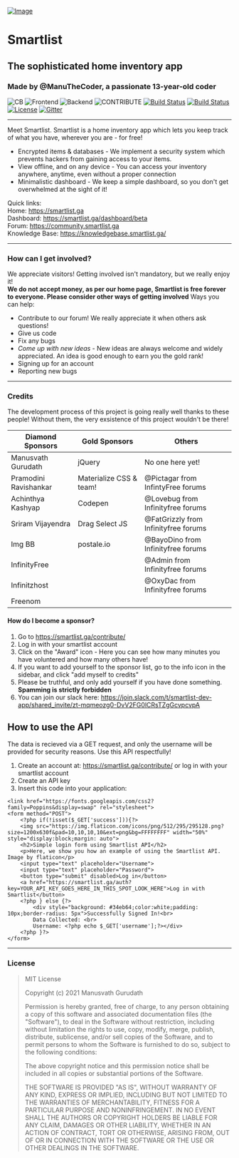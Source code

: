 [![Image](https://i.ibb.co/PZr6Gdn/save-money-by-keeping-track-of-what-you-have-at-home-1.png)](https://smartlist.ga)

<!--<img src="https://i.ibb.co/FDqN0Vh/smartlist.png" width="100px">-->


# Smartlist
## The sophisticated home inventory app
### Made by @ManuTheCoder, a passionate 13-year-old coder
![CB](https://img.shields.io/badge/Contributors-20-yellow?style=flat)
![Frontend](https://img.shields.io/static/v1?label=Frontend&message=HTML,%20CSS,%20JS&color=%3CCOLOR%3E&style=flat)
![Backend](https://img.shields.io/static/v1?label=Backend&message=PHP,%20SQL&color=red&style=flat)
![CONTRIBUTE](https://img.shields.io/static/v1?label=Contribute&message=Using%20Smartlist%20Contributors&color=blue&style=flat)
[![Build Status](https://img.shields.io/github/forks/ManuTheCoder/Smartlist-desktop.svg?style=flat)](https://github.com/ManuTheCoder/Smartlist-desktop)
[![Build Status](https://img.shields.io/github/stars/ManuTheCoder/Smartlist-desktop.svg?style=flat)](https://github.com/ManuTheCoder/Smartlist-desktop)
[![License](https://img.shields.io/github/license/ManuTheCoder/Smartlist-desktop.svg?style=flat)](https://github.com/ManuTheCoder/Smartlist-desktop)
[![Gitter](https://img.shields.io/badge/Chat-On%20Gitter-teal?style=flat)](https://gitter.im/Smartlist-chat/community?utm_source=badge&utm_medium=badge&utm_campaign=pr-badge)
<!--[![Build Status](https://img.shields.io/github/forks/ManuTheCoder/Smartlist-desktop.svg)](https://github.com/ManuTheCoder/Smartlist-desktop)
[![Build Status](https://img.shields.io/github/stars/ManuTheCoder/Smartlist-desktop.svg)](https://github.com/ManuTheCoder/Smartlist-desktop)
[![License](https://img.shields.io/github/license/ManuTheCoder/Smartlist-desktop.svg)](https://github.com/ManuTheCoder/Smartlist-desktop)-->

---
Meet Smartlist.
Smartlist is a home inventory app which lets you keep track of what you have, wherever you are - for free!
* Encrypted items & databases - We implement a security system which prevents hackers from gaining access to your items.
* View offline, and on any device - You can access your inventory anywhere, anytime, even without a proper connection
* Minimalistic dashboard - We keep a simple dashboard, so you don't get overwhelmed at the sight of it!

Quick links: <br>
Home: https://smartlist.ga <br>
Dashboard: https://smartlist.ga/dashboard/beta<br>
Forum: https://community.smartlist.ga<br>
Knowledge Base: https://knowledgebase.smartlist.ga/<br>
 
--- 
### How can I get involved? 
We appreciate visitors! Getting involved isn't mandatory, but we really enjoy it!<br>
**We do not accept money, as per our home page, Smartlist is free forever to everyone. Please consider other ways of getting involved**
Ways you can help: 
* Contribute to our forum! We really appreciate it when others ask questions!
* Give us code 
* Fix any bugs
* *Come up with new ideas* - New ideas are always welcome and widely appreciated. An idea is good enough to earn you the gold rank!
* Signing up for an account
* Reporting new bugs
--- 
### Credits 
The development process of this project is going really well thanks to these people! Without them, the very exsistence of this project wouldn't be there!

| Diamond Sponsors      | Gold Sponsors           | Others                               |
|-----------------------|-------------------------|--------------------------------------|
| Manusvath Gurudath    | jQuery                  | No one here yet!                     |
| Pramodini Ravishankar | Materialize CSS & team! | @Pictagar from InfintyFree forums    |
| Achinthya Kashyap     | Codepen                 | @Lovebug from Infinityfree forums    |
| Sriram Vijayendra     | Drag Select JS          | @FatGrizzly from Infinityfree forums |
| Img BB                | postale.io              | @BayoDino from Infinityfree forums   |
| InfinityFree          |                         | @Admin from Infinityfree forums      |
| Infinitzhost          |                         | @OxyDac from Infinityfree forums     |
| Freenom               |                         |                                      |
#### How do I become a sponsor? 
1. Go to https://smartlist.ga/contribute/ 
2. Log in with your smartlist account
3. Click on the "Award" icon - Here you can see how many minutes you have voluntered and how many others have!
4. If you want to add yourself to the sponsor list, go to the info icon in the sidebar, and click "add myself to credits"
5. Please be truthful, and only add yourself if you have done something. **Spamming is strictly forbidden** 
6. You can join our slack here: https://join.slack.com/t/smartlist-dev-app/shared_invite/zt-mqmeozg0-DvV2FG0lCRsTZgGcvpcvpA

## How to use the API
The data is recieved via a GET request, and only the username will be provided for security reasons. Use this API respectfully!
1. Create an account at: https://smartlist.ga/contribute/ or log in with your smartlist account
2. Create an API key
3. Insert this code into your application: 
```
<link href="https://fonts.googleapis.com/css2?family=Poppins&display=swap" rel="stylesheet">
<form method="POST">
    <?php if(!isset($_GET['success'])){?>
    <img src="https://img.flaticon.com/icons/png/512/295/295128.png?size=1200x630f&pad=10,10,10,10&ext=png&bg=FFFFFFFF" width="50%" style="display:block;margin: auto">
    <h2>Simple login form using Smartlist API</h2>
    <p>Here, we show you how an example of using the Smartlist API. Image by flaticon</p>
    <input type="text" placeholder="Username">
    <input type="text" placeholder="Password">
    <button type="submit" disabled>Log in</button>
    <a href="https://smartlist.ga/auth?key=YOUR_API_KEY_GOES_HERE_IN_THIS_SPOT_LOOK_HERE">Log in with Smartlist</button>
    <?php } else {?>
        <div style="background: #34eb64;color:white;padding: 10px;border-radius: 5px">Successfully Signed In!<br>
        Data Collected: <br>
        Username: <?php echo $_GET['username'];?></div>
    <?php }?>
</form>

```

---
### License
> MIT License
> 
> Copyright (c) 2021 Manusvath Gurudath
> 
> Permission is hereby granted, free of charge, to any person obtaining a copy
> of this software and associated documentation files (the "Software"), to deal
> in the Software without restriction, including without limitation the rights
> to use, copy, modify, merge, publish, distribute, sublicense, and/or sell
> copies of the Software, and to permit persons to whom the Software is
> furnished to do so, subject to the following conditions:
> 
> The above copyright notice and this permission notice shall be included in all
> copies or substantial portions of the Software.
> 
> THE SOFTWARE IS PROVIDED "AS IS", WITHOUT WARRANTY OF ANY KIND, EXPRESS OR
> IMPLIED, INCLUDING BUT NOT LIMITED TO THE WARRANTIES OF MERCHANTABILITY,
> FITNESS FOR A PARTICULAR PURPOSE AND NONINFRINGEMENT. IN NO EVENT SHALL THE
> AUTHORS OR COPYRIGHT HOLDERS BE LIABLE FOR ANY CLAIM, DAMAGES OR OTHER
> LIABILITY, WHETHER IN AN ACTION OF CONTRACT, TORT OR OTHERWISE, ARISING FROM,
> OUT OF OR IN CONNECTION WITH THE SOFTWARE OR THE USE OR OTHER DEALINGS IN THE
> SOFTWARE.
